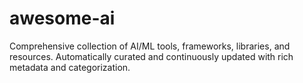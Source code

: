 # awesome-ai
Comprehensive collection of AI/ML tools, frameworks, libraries, and resources. Automatically curated and continuously updated with rich metadata and categorization.
